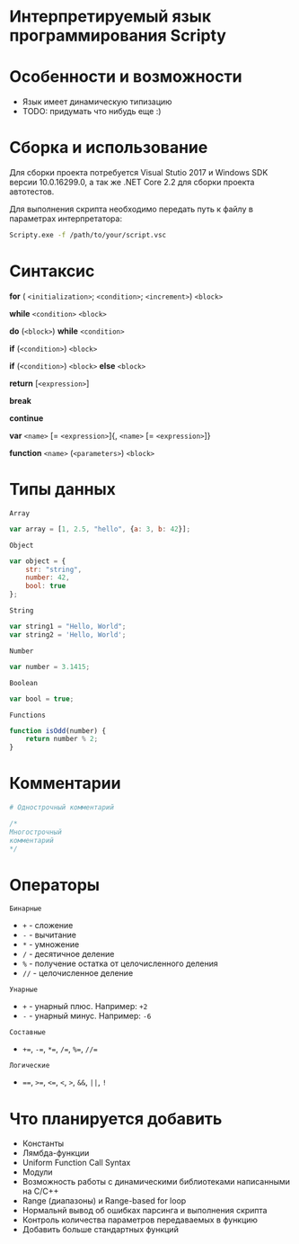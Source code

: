 # Интерпретируемый язык программирования Scripty


# Особенности и возможности
- Язык имеет динамическую типизацию
- TODO: придумать что нибудь еще :)

# Сборка и использование
Для сборки проекта потребуется Visual Stutio 2017 и Windows SDK версии 10.0.16299.0, а так же .NET Core 2.2 для сборки проекта автотестов.

Для выполнения скрипта необходимо передать путь к файлу в параметрах интерпретатора:
```bash
Scripty.exe -f /path/to/your/script.vsc
```
# Синтаксис

__for__ ( `<initialization>`; `<condition>`; `<increment>`) `<block>`

__while__ `<condition>` `<block>`

__do__ (`<block>`) __while__ `<condition>`

__if__ (`<condition>`) `<block>`

__if__ (`<condition>`) `<block>` __else__ `<block>`

__return__ [`<expression>`]

__break__

__continue__

__var__ `<name>` [= `<expression>`]{, `<name>` [= `<expression>`]}

__function__ `<name>` (`<parameters>`) `<block>`
# Типы данных
`Array`
```js
var array = [1, 2.5, "hello", {a: 3, b: 42}];
```
`Object`
```js
var object = {
    str: "string",
    number: 42,
    bool: true
};
```
`String`
```js
var string1 = "Hello, World";
var string2 = 'Hello, World';
```
`Number`
```js
var number = 3.1415;
```
`Boolean`
```js
var bool = true;
```
`Functions`
```js
function isOdd(number) {
    return number % 2;
}
```
# Комментарии
```python
# Однострочный комментарий
```
```cpp
/*
Многострочный
комментарий
*/
```

# Операторы
`Бинарные`
- `+` - сложение
- `-` - вычитание
- `*` - умножение
- `/` - десятичное деление
- `%` - получение остатка от целочисленного деления
- `//` - целочисленное деление

`Унарные`
- `+` - унарный плюс. Например: `+2`
- `-` - унарный минус. Например: `-6`

`Составные`
- `+=`, `-=`, `*=`, `/=`, `%=`, `//=`

`Логические`
- `==`, `>=`, `<=`, `<`, `>`, `&&`, `||`, `!`

# Что планируется добавить
- Константы
- Лямбда-функции
- Uniform Function Call Syntax
- Модули
- Возможность работы с динамическими библиотеками написанными на C/C++
- Range (диапазоны) и Range-based for loop
- Нормальнй вывод об ошибках парсинга и выполнения скрипта
- Контроль количества параметров передаваемых в функцию
- Добавить больше стандартных функций